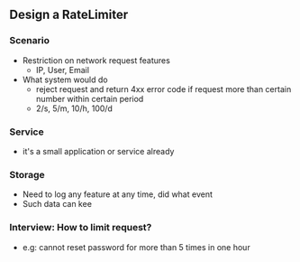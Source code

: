 ## Design a RateLimiter
### Scenario
- Restriction on network request features
	- IP, User, Email
- What system would do
	- reject request and return 4xx error code if request more than certain number within certain period
	- 2/s, 5/m, 10/h, 100/d

### Service
- it's a small application or service already

### Storage
- Need to log any feature at any time, did what event
- Such data can kee
### Interview: How to limit request?
- e.g: cannot reset password for more than 5 times in one hour

<!--stackedit_data:
eyJoaXN0b3J5IjpbMTUwNzM1MjUwMCwtMjE1MzExMzQwLDczMD
k5ODExNl19
-->